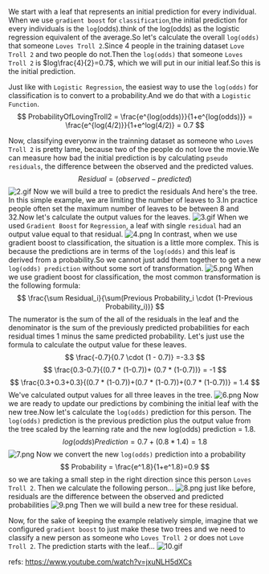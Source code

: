 We start with a leaf that represents an initial prediction for every individual. When we use `gradient boost` for `classification`,the initial prediction for every individuals is the `log`(odds).think of the log(odds) as the logistic regression equivalent of the average.So let's calculate the overall `log(odds)` that someone `Loves Troll 2`.Since 4 people in the training dataset `Love Troll 2` and two people do not.Then the `log(odds)` that someone `Loves Troll 2` is $log\frac{4}{2}=0.7$, which we will put in our initial leaf.So this is the initial prediction.




Just like with `Logistic Regression`, the easiest way to use the `log(odds)` for classification is to convert to a probability.And we do that with a `Logistic Function`.
$$ ProbabilityOfLovingTroll2 = \frac{e^{log(odds)}}{1+e^{log(odds)}}  = \frac{e^{log(4/2)}}{1+e^log(4/2)} = 0.7 $$

Now, classifying everyonw in the trainning dataset as someone who `Loves Troll 2` is pretty lame, because two of the people do not love the movie.We can measure how bad the initial prediction is by calculating `pseudo residuals`, the difference between the observed and the predicted values.
$$ Residual = (observed - predicted) $$
![2.gif](2.gif)
Now we will build a tree to predict the residuals And here's the tree. In this simple example, we are limiting the number of leaves to 3.In practice people often set the maximum number of leaves to be between 8 and 32.Now let's calculate the output values for the leaves.
![3.gif](3.gif)
When we used `Gradient Boost` for `Regression`, a leaf with single `residual` had an output value equal to that residual.
![4.png](4.png)
In contrast, when we use gradient boost to classification, the situation is a little more complex. This is because the predictions are in terms of the `log(odds)` and this leaf is derived from a probability.So we cannot just add them together to get a new `log(odds) prediction` without some sort of transformation.
![5.png](5.png)
When we use gradient boost for classification, the most common transformation is the following formula:
$$ \frac{\sum Residual_i}{\sum(Previous Probability_i \cdot (1-Previous Probability_i))} $$
The numerator is the sum of the all of the residuals in the leaf and the denominator is the sum of the previously predicted probabilities for each residual times 1 minus the same predicted probability.
Let's just use the formula to calculate the output value for these leaves.
$$ \frac{-0.7}{0.7 \cdot (1 - 0.7)} =-3.3 $$
$$ \frac{0.3-0.7}{(0.7 * (1-0.7))+ (0.7 * (1-0.7))} = -1 $$
$$ \frac{0.3+0.3+0.3}{(0.7 * (1-0.7))+(0.7 * (1-0.7))+(0.7 * (1-0.7))} = 1.4 $$
We've calculated output values for all three leaves in the tree.
![6.png](6.png)
Now we are ready to update our predictions by combining the initial leaf with the new tree.Now let's calculate the `log(odds)` prediction for this person. The `log(odds)` prediction is the previous prediction plus the output value from the tree scaled by the learning rate and the new log(odds) prediction = 1.8.
$$ log(odds)Prediction = 0.7+(0.8*1.4)= 1.8 $$
![7.png](7.png)
Now we convert the new `log(odds)` prediction into a probability
$$ Probability = \frac{e^1.8}{1+e^1.8}=0.9 $$
so we are taking a small step in the right direction since this person `Loves Troll 2`.
Then we calculate the following person...
![8.png](8.png)
just like before, residuals are the difference between the observed and predicted probabilities
![9.png](9.png)
Then we will build a new tree for these residual.

Now, for the sake of keeping the example relatively simple, imagine that we configured `gradient boost` to just make these two trees and we need to classify a new person as someone who `Loves Troll 2` or does not `Love Troll 2`. The prediction starts with the leaf...
![10.gif](10.gif)

refs:
https://www.youtube.com/watch?v=jxuNLH5dXCs










